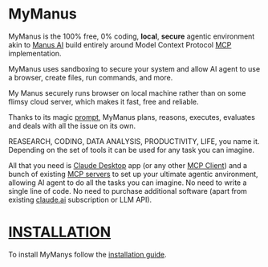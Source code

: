 MyManus
========
 
MyManus is the 100% free, 0% coding, **local**, **secure** agentic environment akin to [Manus AI](https://manus.im/) build entirely around Model Context Protocol [MCP](https://modelcontextprotocol.io/introduction) implementation.

MyManus uses sandboxing to secure your system and allow AI agent to use a browser, create files, run commands, and more.

My Manus securely runs browser on local machine rather than on some flimsy cloud server, which makes it fast, free and reliable.

Thanks to its magic [prompt](./prompts/prompt.md), MyManus plans, reasons, executes, evaluates and deals with all the issue on its own. 

REASEARCH, CODING, DATA ANALYSIS, PRODUCTIVITY, LIFE, you name it. Depending on the set of tools it can be used for any task you can imagine.

All that you need is [Claude Desktop](https://github.com/emsi/claude-desktop) app (or any other [MCP Client](https://modelcontextprotocol.io/clients)) and a bunch of existing [MCP servers](https://modelcontextprotocol.io/examples) to set up your ultimate agentic anvironment, allowing AI agent to do all the tasks you can imagine. No need to write a single line of code. No need to purchase additional software (apart from existing [claude.ai](https://claude.ai/) subscription or LLM API).


# [INSTALLATION](./INSTALL.md)
To install MyManys follow the [installation guide](./INSTALL.md).